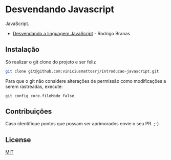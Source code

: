 # Desvendando Javascript

JavaScript.
- <a href="https://www.youtube.com/playlist?list=PLQCmSnNFVYnT1-oeDOSBnt164802rkegc">Desvendando a linguagem JavaScript</a> - Rodrigo Branas

## Instalação

Só realizar o git clone do projeto e ser feliz
```bash
git clone git@github.com:viniciusmattosrj/introducao-javascript.git
```
Para que o git não considere alterações de permissão como modificações a serem rastreadas, execute:
```
git config core.fileMode false
```

## Contribuições
Caso identifique pontos
que possam ser aprimorados envie o seu PR. ;-)


## License
[MIT](https://choosealicense.com/licenses/mit/)
